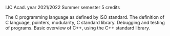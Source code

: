 IJC Acad. year 2021/2022 Summer semester 5 credits

The C programming language as defined by ISO standard. The definition of C language, pointers, modularity, C standard library. Debugging and testing of programs. Basic overview of C++, using the C++ standard library.